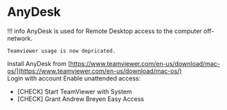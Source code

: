 # AnyDesk

!!! info
    AnyDesk is used for Remote Desktop access to the computer off-network. 

    Teamviewer usage is now depricated.

Install AnyDesk from [https://www.teamviewer.com/en-us/download/mac-os/](https://www.teamviewer.com/en-us/download/mac-os/)  
Login with account
Enable unattended access:

- [CHECK] Start TeamViewer with System
- [CHECK] Grant Andrew Breyen Easy Access